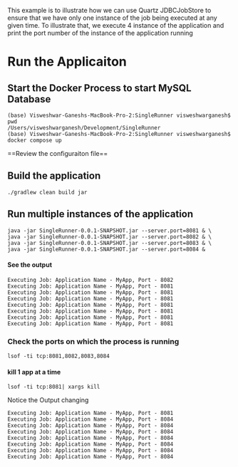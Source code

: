 This example is to illustrate how we can use Quartz JDBCJobStore to ensure that we have only one instance of the job being executed at any given time.
To illustrate that, we execute 4 instance of the application and print the port number of the instance of the application running

# Run the Applicaiton

## Start the Docker Process to start MySQL Database

```shell
(base) Visweshwar-Ganeshs-MacBook-Pro-2:SingleRunner visweshwarganesh$ pwd
/Users/visweshwarganesh/Development/SingleRunner
(base) Visweshwar-Ganeshs-MacBook-Pro-2:SingleRunner visweshwarganesh$ docker compose up
```


==Review the configuraiton file== 

## Build the application

```shell
./gradlew clean build jar
```

## Run multiple instances of the application

```shell
java -jar SingleRunner-0.0.1-SNAPSHOT.jar --server.port=8081 & \
java -jar SingleRunner-0.0.1-SNAPSHOT.jar --server.port=8082 & \
java -jar SingleRunner-0.0.1-SNAPSHOT.jar --server.port=8083 & \
java -jar SingleRunner-0.0.1-SNAPSHOT.jar --server.port=8084 &
```

#### See the output
```shell
Executing Job: Application Name - MyApp, Port - 8082
Executing Job: Application Name - MyApp, Port - 8081
Executing Job: Application Name - MyApp, Port - 8081
Executing Job: Application Name - MyApp, Port - 8081
Executing Job: Application Name - MyApp, Port - 8081
Executing Job: Application Name - MyApp, Port - 8081
Executing Job: Application Name - MyApp, Port - 8081
Executing Job: Application Name - MyApp, Port - 8081
```
### Check the ports on which the process is running
```shell
lsof -ti tcp:8081,8082,8083,8084
```

#### kill 1 app at a time

```shell
lsof -ti tcp:8081| xargs kill
```

Notice the Output changing

```shell
Executing Job: Application Name - MyApp, Port - 8081
Executing Job: Application Name - MyApp, Port - 8084
Executing Job: Application Name - MyApp, Port - 8084
Executing Job: Application Name - MyApp, Port - 8084
Executing Job: Application Name - MyApp, Port - 8084
Executing Job: Application Name - MyApp, Port - 8084
Executing Job: Application Name - MyApp, Port - 8084
Executing Job: Application Name - MyApp, Port - 8084

```
